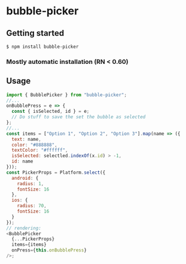 # bubble-picker

## Getting started

`$ npm install bubble-picker`

### Mostly automatic installation (RN < 0.60)

## Usage

```javascript
import { BubblePicker } from "bubble-picker";
//...
onBubblePress = e => {
  const { isSelected, id } = e;
  // Do stuff to save the set the bubble as selected
};
//...
const items = ["Option 1", "Option 2", "Option 3"].map(name => ({
  text: name,
  color: "#888888",
  textColor: "#ffffff",
  isSelected: selectled.indexOf(x.id) > -1,
  id: name
}));
const PickerProps = Platform.select({
  android: {
    radius: 1,
    fontSize: 16
  },
  ios: {
    radius: 70,
    fontSize: 16
  }
});
// rendering:
<BubblePicker
  {...PickerProps}
  items={items}
  onPress={this.onBubblePress}
/>;
```
